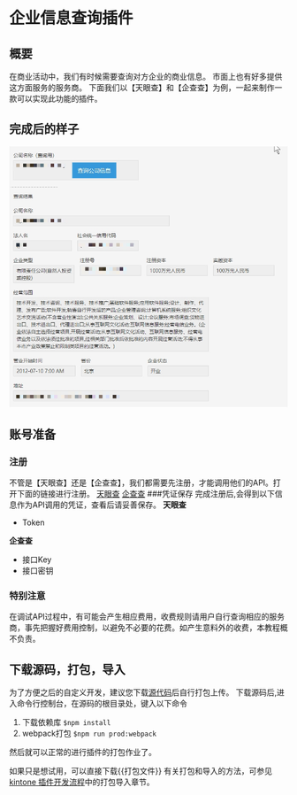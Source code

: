 # 企业信息查询插件
## 概要
在商业活动中，我们有时候需要查询对方企业的商业信息。
市面上也有好多提供这方面服务的服务商。
下面我们以【天眼查】和【企查查】为例，一起来制作一款可以实现此功能的插件。
## 完成后的样子
![picture 1](images/a87139954e6edf7a74f9bfb8e942ad3fb9f3127d9c50b117ae4e1fd2d29fc23e.png)
## 账号准备
### 注册
不管是【天眼查】还是【企查查】，我们都需要先注册，才能调用他们的API。打开下面的链接进行注册。
[天眼查](https://open.tianyancha.com/api_list)
[企查查](https://openapi.qcc.com/data)
###凭证保存
完成注册后,会得到以下信息作为API调用的凭证，查看后请妥善保存。
**天眼查**
- Token

**企查查**
- 接口Key
- 接口密钥

### 特别注意
在调试API过程中，有可能会产生相应费用，收费规则请用户自行查询相应的服务商，事先把握好费用控制，以避免不必要的花费。如产生意料外的收费，本教程概不负责。

## 下载源码，打包，导入
为了方便之后的自定义开发，建议您下载[源代码](https://gitee.com/cybozudeveloper/kintone-company-info-plugin)后自行打包上传。
下载源码后,进入命令行控制台，在源码的根目录处，键入以下命令
1. 下载依赖库
`$npm install`
2. webpack打包
`$npm run prod:webpack`

然后就可以正常的进行插件的打包作业了。

如果只是想试用，可以直接下载{{打包文件}}
有关打包和导入的方法，可参见[kintone 插件开发流程](https://cybozudev.kf5.com/hc/kb/article/1000664/)中的打包导入章节。

